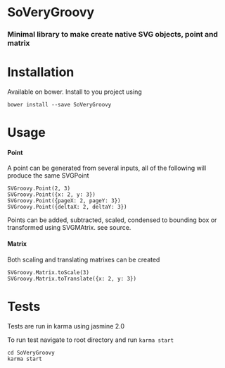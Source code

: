SoVeryGroovy
============

### Minimal library to make create native SVG objects, point and matrix


Installation
============

Available on bower. Install to you project using

```
bower install --save SoVeryGroovy
```

Usage
=====
#### Point
A point can be generated from several inputs, all of the following will produce the same SVGPoint

```
SVGroovy.Point(2, 3)
SVGroovy.Point({x: 2, y: 3})
SVGroovy.Point({pageX: 2, pageY: 3})
SVGroovy.Point({deltaX: 2, deltaY: 3})
```

Points can be added, subtracted, scaled, condensed to bounding box or transformed using SVGMAtrix. see source.

#### Matrix
Both scaling and translating matrixes can be created

```
SVGroovy.Matrix.toScale(3)
SVGroovy.Matrix.toTranslate({x: 2, y: 3})
```

Tests
=====
Tests are run in karma using jasmine 2.0

To run test navigate to root directory and run `karma start`

```
cd SoVeryGroovy
karma start
```